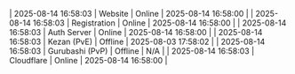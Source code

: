| 2025-08-14 16:58:03 | Website | Online | 2025-08-14 16:58:00 |
| 2025-08-14 16:58:03 | Registration | Online | 2025-08-14 16:58:00 |
| 2025-08-14 16:58:03 | Auth Server | Online | 2025-08-14 16:58:00 |
| 2025-08-14 16:58:03 | Kezan (PvE) | Offline | 2025-08-03 17:58:02 |
| 2025-08-14 16:58:03 | Gurubashi (PvP) | Offline | N/A |
| 2025-08-14 16:58:03 | Cloudflare | Online | 2025-08-14 16:58:00 |
